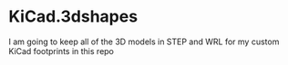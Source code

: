 # KiCad.3dshapes
I am going to keep all of the 3D models in STEP and WRL for my custom KiCad footprints in this repo
